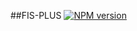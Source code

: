 ##FIS-PLUS
[![NPM version](https://badge.fury.io/js/fis-plus.png)](http://badge.fury.io/js/fis-plus)